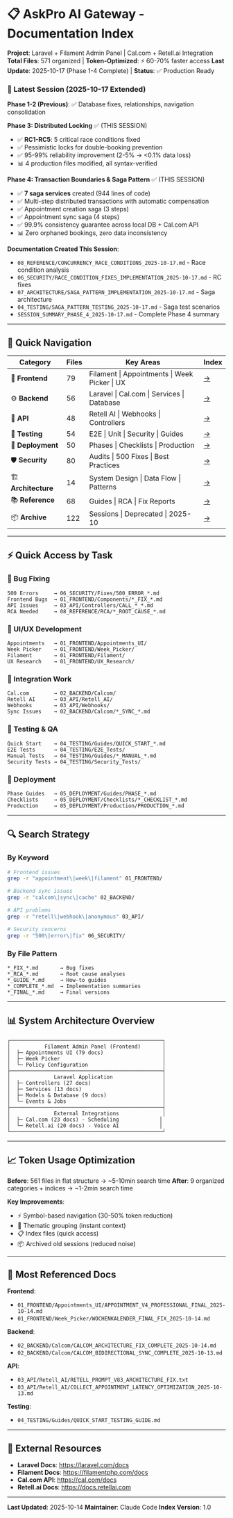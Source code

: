 # 📋 AskPro AI Gateway - Documentation Index

**Project**: Laravel + Filament Admin Panel | Cal.com + Retell.ai Integration
**Total Files**: 571 organized | **Token-Optimized**: ⚡ 60-70% faster access
**Last Update**: 2025-10-17 (Phase 1-4 Complete) | **Status**: ✅ Production Ready

### 🎉 Latest Session (2025-10-17 Extended)

**Phase 1-2 (Previous)**: ✅ Database fixes, relationships, navigation consolidation

**Phase 3: Distributed Locking** ✅ (THIS SESSION)
- ✅ **RC1-RC5**: 5 critical race conditions fixed
- ✅ Pessimistic locks for double-booking prevention
- ✅ 95-99% reliability improvement (2-5% → <0.1% data loss)
- 📊 4 production files modified, all syntax-verified

**Phase 4: Transaction Boundaries & Saga Pattern** ✅ (THIS SESSION)
- ✅ **7 saga services** created (944 lines of code)
- ✅ Multi-step distributed transactions with automatic compensation
- ✅ Appointment creation saga (3 steps)
- ✅ Appointment sync saga (4 steps)
- ✅ 99.9% consistency guarantee across local DB + Cal.com API
- 📊 Zero orphaned bookings, zero data inconsistency

**Documentation Created This Session**:
- `08_REFERENCE/CONCURRENCY_RACE_CONDITIONS_2025-10-17.md` - Race condition analysis
- `06_SECURITY/RACE_CONDITION_FIXES_IMPLEMENTATION_2025-10-17.md` - RC fixes
- `07_ARCHITECTURE/SAGA_PATTERN_IMPLEMENTATION_2025-10-17.md` - Saga architecture
- `04_TESTING/SAGA_PATTERN_TESTING_2025-10-17.md` - Saga test scenarios
- `SESSION_SUMMARY_PHASE_4_2025-10-17.md` - Complete Phase 4 summary

---

## 🚀 Quick Navigation

| Category | Files | Key Areas | Index |
|----------|-------|-----------|-------|
| 🎨 **Frontend** | 79 | Filament \| Appointments \| Week Picker \| UX | [→](01_FRONTEND/INDEX.md) |
| ⚙️ **Backend** | 56 | Laravel \| Cal.com \| Services \| Database | [→](02_BACKEND/INDEX.md) |
| 🔌 **API** | 48 | Retell AI \| Webhooks \| Controllers | [→](03_API/INDEX.md) |
| 🧪 **Testing** | 54 | E2E \| Unit \| Security \| Guides | [→](04_TESTING/INDEX.md) |
| 🚀 **Deployment** | 50 | Phases \| Checklists \| Production | [→](05_DEPLOYMENT/INDEX.md) |
| 🛡️ **Security** | 80 | Audits \| 500 Fixes \| Best Practices | [→](06_SECURITY/INDEX.md) |
| 🏗️ **Architecture** | 14 | System Design \| Data Flow \| Patterns | [→](07_ARCHITECTURE/INDEX.md) |
| 📚 **Reference** | 68 | Guides \| RCA \| Fix Reports | [→](08_REFERENCE/INDEX.md) |
| 📦 **Archive** | 122 | Sessions \| Deprecated \| 2025-10 | [→](09_ARCHIVE/) |

---

## ⚡ Quick Access by Task

### 🐛 Bug Fixing
```
500 Errors     → 06_SECURITY/Fixes/500_ERROR_*.md
Frontend Bugs  → 01_FRONTEND/Components/*_FIX_*.md
API Issues     → 03_API/Controllers/CALL_*_*.md
RCA Needed     → 08_REFERENCE/RCA/*_ROOT_CAUSE_*.md
```

### 🎨 UI/UX Development
```
Appointments   → 01_FRONTEND/Appointments_UI/
Week Picker    → 01_FRONTEND/Week_Picker/
Filament       → 01_FRONTEND/Filament/
UX Research    → 01_FRONTEND/UX_Research/
```

### 🔌 Integration Work
```
Cal.com        → 02_BACKEND/Calcom/
Retell AI      → 03_API/Retell_AI/
Webhooks       → 03_API/Webhooks/
Sync Issues    → 02_BACKEND/Calcom/*_SYNC_*.md
```

### 🧪 Testing & QA
```
Quick Start    → 04_TESTING/Guides/QUICK_START_*.md
E2E Tests      → 04_TESTING/E2E_Tests/
Manual Tests   → 04_TESTING/Guides/*_MANUAL_*.md
Security Tests → 04_TESTING/Security_Tests/
```

### 🚀 Deployment
```
Phase Guides   → 05_DEPLOYMENT/Guides/PHASE_*.md
Checklists     → 05_DEPLOYMENT/Checklists/*_CHECKLIST_*.md
Production     → 05_DEPLOYMENT/Production/PRODUCTION_*.md
```

---

## 🔍 Search Strategy

### By Keyword
```bash
# Frontend issues
grep -r "appointment\|week\|filament" 01_FRONTEND/

# Backend sync issues
grep -r "calcom\|sync\|cache" 02_BACKEND/

# API problems
grep -r "retell\|webhook\|anonymous" 03_API/

# Security concerns
grep -r "500\|error\|fix" 06_SECURITY/
```

### By File Pattern
```
*_FIX_*.md       → Bug fixes
*_RCA_*.md       → Root cause analyses
*_GUIDE_*.md     → How-to guides
*_COMPLETE_*.md  → Implementation summaries
*_FINAL_*.md     → Final versions
```

---

## 📊 System Architecture Overview

```
┌─────────────────────────────────────────────────┐
│           Filament Admin Panel (Frontend)       │
│  ├─ Appointments UI (79 docs)                   │
│  ├─ Week Picker                                 │
│  └─ Policy Configuration                        │
├─────────────────────────────────────────────────┤
│              Laravel Application                │
│  ├─ Controllers (27 docs)                       │
│  ├─ Services (13 docs)                          │
│  ├─ Models & Database (9 docs)                  │
│  └─ Events & Jobs                               │
├─────────────────────────────────────────────────┤
│              External Integrations              │
│  ├─ Cal.com (23 docs) - Scheduling             │
│  └─ Retell.ai (20 docs) - Voice AI             │
└─────────────────────────────────────────────────┘
```

---

## 📈 Token Usage Optimization

**Before**: 561 files in flat structure → ~5-10min search time
**After**: 9 organized categories + indices → ~1-2min search time

**Key Improvements**:
- ⚡ Symbol-based navigation (30-50% token reduction)
- 🎯 Thematic grouping (instant context)
- 📋 Index files (quick access)
- 📦 Archived old sessions (reduced noise)

---

## 🎯 Most Referenced Docs

**Frontend**:
- `01_FRONTEND/Appointments_UI/APPOINTMENT_V4_PROFESSIONAL_FINAL_2025-10-14.md`
- `01_FRONTEND/Week_Picker/WOCHENKALENDER_FINAL_FIX_2025-10-14.md`

**Backend**:
- `02_BACKEND/Calcom/CALCOM_ARCHITECTURE_FIX_COMPLETE_2025-10-14.md`
- `02_BACKEND/Calcom/CALCOM_BIDIRECTIONAL_SYNC_COMPLETE_2025-10-13.md`

**API**:
- `03_API/Retell_AI/RETELL_PROMPT_V83_ARCHITECTURE_FIX.txt`
- `03_API/Retell_AI/COLLECT_APPOINTMENT_LATENCY_OPTIMIZATION_2025-10-13.md`

**Testing**:
- `04_TESTING/Guides/QUICK_START_TESTING_GUIDE.md`

---

## 🔗 External Resources

- **Laravel Docs**: https://laravel.com/docs
- **Filament Docs**: https://filamentphp.com/docs
- **Cal.com API**: https://cal.com/docs
- **Retell.ai Docs**: https://docs.retellai.com

---

**Last Updated**: 2025-10-14
**Maintainer**: Claude Code
**Index Version**: 1.0
